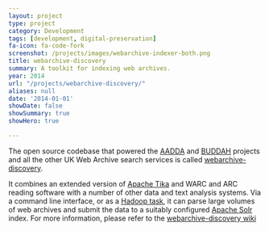 ```yaml
---
layout: project
type: project
category: Development
tags: [development, digital-preservation]
fa-icon: fa-code-fork
screenshot: /projects/images/webarchive-indexer-both.png
title: webarchive-discovery
summary: A toolkit for indexing web archives.
year: 2014
url: "/projects/webarchive-discovery/"
aliases: null
date: '2014-01-01'
showDate: false
showSummary: true
showHero: true

---
```


The open source codebase that powered the [AADDA]({{site.baseurl}}/projects/aadda/) and [BUDDAH]({{site.baseurl}}/projects/buddah/) projects and all the other UK Web Archive search services is called [webarchive-discovery][1].

It combines an extended version of [Apache Tika][2] and WARC and ARC reading software with a number of other data and text analysis systems.  Via a command line interface, or as a [Hadoop task][3], it can parse large volumes of web archives and submit the data to a suitably configured [Apache Solr][4] index. For more information, please refer to the [webarchive-discovery wiki][5]

[1]: https://github.com/ukwa/webarchive-discovery
[2]: http://tika.apache.org/
[3]: http://hadoop.apache.org/docs/current/hadoop-mapreduce-client/hadoop-mapreduce-client-core/MapReduceTutorial.html
[4]: http://lucene.apache.org/solr/
[5]: https://github.com/ukwa/webarchive-discovery/wiki

